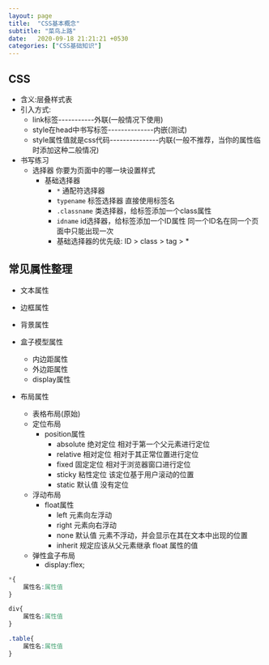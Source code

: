 ```yaml
---
layout: page
title:  "CSS基本概念"
subtitle: "菜鸟上路"
date:   2020-09-18 21:21:21 +0530
categories: ["CSS基础知识"]
---
```


## CSS

- 含义:层叠样式表
- 引入方式:
    - link标签-----------外联(一般情况下使用)
    - style在head中书写标签--------------内嵌(测试)
    - style属性值就是css代码---------------内联(一般不推荐，当你的属性临时添加这种二般情况)
- 书写练习
    - 选择器 你要为页面中的哪一块设置样式
        - 基础选择器
            - `*` 通配符选择器
            - `typename` 标签选择器 直接使用标签名
            - `.classname` 类选择器，给标签添加一个class属性
            - `idname` id选择器，给标签添加一个ID属性 同一个ID名在同一个页面中只能出现一次
            - 基础选择器的优先级: ID > class > tag > *

## 常见属性整理

- 文本属性

- 边框属性

- 背景属性

- 盒子模型属性
    - 内边距属性
    - 外边距属性
    - display属性

- 布局属性
    - 表格布局(原始)
    - 定位布局
        - position属性
            - absolute	绝对定位 相对于第一个父元素进行定位
            - relative 相对定位 相对于其正常位置进行定位
            - fixed 固定定位 相对于浏览器窗口进行定位
            - sticky 粘性定位 该定位基于用户滚动的位置
            - static 默认值 没有定位
    - 浮动布局
        - float属性
            - left 元素向左浮动
            - right	元素向右浮动
            - none	默认值 元素不浮动，并会显示在其在文本中出现的位置
            - inherit	规定应该从父元素继承 float 属性的值
    - 弹性盒子布局
        - display:flex;

```css
*{
    属性名:属性值
}

div{
    属性名:属性值
}

.table{
    属性名:属性值
}

```

